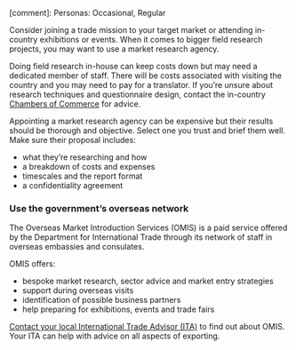 [comment]: Personas: Occasional, Regular

Consider joining a trade mission to your target market or attending in-country exhibitions or events. When it comes to bigger field research projects, you may want to use a market research agency.

Doing field research in-house can keep costs down but may need a dedicated member of staff. There will be costs associated with visiting the country and you may need to pay for a translator. If you&rsquo;re unsure about research techniques and questionnaire design, contact the in-country [Chambers of Commerce](http://exportbritain.org.uk/international-directory/ "Chambers of Commerce") for advice.

Appointing a market research agency can be expensive but their results should be thorough and objective. Select one you trust and brief them well. Make sure their proposal includes:

- what they&rsquo;re researching and how
- a breakdown of costs and expenses
- timescales and the report format
- a confidentiality agreement

### Use the government&rsquo;s overseas network

The Overseas Market Introduction Services (OMIS) is a paid service offered by the Department for International Trade through its network of staff in overseas embassies and consulates.

OMIS offers:

- bespoke market research, sector advice and market entry strategies
- support during overseas visits
- identification of possible business partners
- help preparing for exhibitions, events and trade fairs

[Contact your local International Trade Advisor (ITA)](https://www.contactus.trade.gov.uk/office-finder/ "Contact your local International Trade Advisor (ITA)") to find out about OMIS. Your ITA can help with advice on all aspects of exporting.
